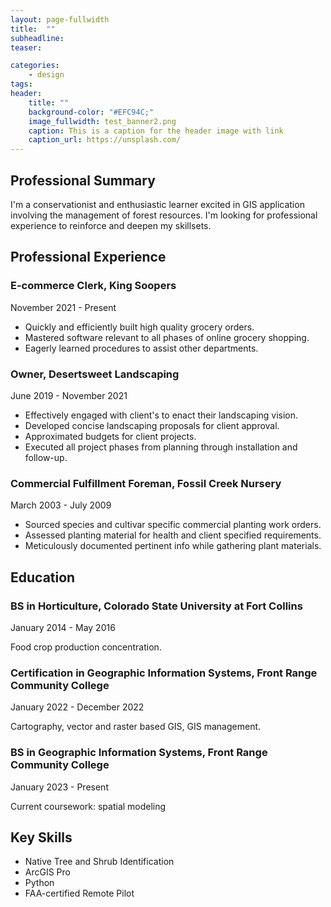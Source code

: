 ```yaml
---
layout: page-fullwidth
title:  ""
subheadline:
teaser:

categories:
    - design
tags:
header:
    title: ""
    background-color: "#EFC94C;"
    image_fullwidth: test_banner2.png
    caption: This is a caption for the header image with link
    caption_url: https://unsplash.com/
---
```

<h2 class="font-size-h3">Professional Summary</h2>
<p class="font-size-p">I'm a conservationist and enthusiastic learner excited in GIS application involving the management of forest resources. I'm looking for professional experience to reinforce and deepen my skillsets.</p>

<h2 class="font-size-h3">Professional Experience</h2>
<h3 class="font-size-h4">E-commerce Clerk, King Soopers</h3>
<p class="font-size-small">November 2021 - Present</p>
<ul class="font-size-p">
<li>Quickly and efficiently built high quality grocery orders.</li>
<li>Mastered software relevant to all phases of online grocery shopping.</li>
<li>Eagerly learned procedures to assist other departments.</li>
</ul>

<h3 class="font-size-h4">Owner, Desertsweet Landscaping</h3>
<p class="font-size-small">June 2019 - November 2021</p>
<ul class="font-size-p">
<li>Effectively engaged with client's to enact their landscaping vision.</li>
<li>Developed concise landscaping proposals for client approval.</li>
<li>Approximated budgets for client projects.</li>
<li>Executed all project phases from planning through installation and follow-up.</li></ul>

<h3 class="font-size-h4">Commercial Fulfillment Foreman, Fossil Creek Nursery</h3>
<p class="font-size-small">March 2003 - July 2009</p>
<ul class="font-size-p">
<li>Sourced species and cultivar specific commercial planting work orders.</li>
<li>Assessed planting material for health and client specified requirements.</li>
<li>Meticulously documented pertinent info while gathering plant materials.</li>
</ul>

<h2 class="font-size-h3">Education</h2>
<h3 class="font-size-h4">BS in Horticulture, Colorado State University at Fort Collins</h3>
<p class="font-size-small">January 2014 - May 2016</p>
<p class="font-size-p">Food crop production concentration.</p>

<h3 class="font-size-h4">Certification in Geographic Information Systems, Front Range Community College</h3>
<p class="font-size-small">January 2022 - December 2022</p>
<p class="font-size-p">Cartography, vector and raster based GIS, GIS management.</p>

<h3 class="font-size-h4">BS in Geographic Information Systems, Front Range Community College</h3>
<p class="font-size-small">January 2023 - Present</p>
<p class="font-size-p">Current coursework: spatial modeling</p>

<h2 class="font-size-h3">Key Skills</h2>
<ul class="font-size-p">
<li>Native Tree and Shrub Identification</li>
<li>ArcGIS Pro</li>
<li>Python</li>
<li>FAA-certified Remote Pilot</li>
</ul>
